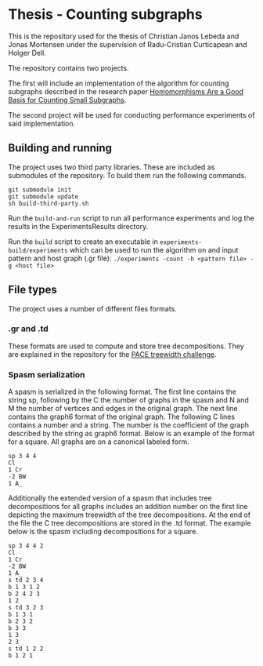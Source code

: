 # Thesis - Counting subgraphs

This is the repository used for the thesis of Christian Janos Lebeda and Jonas Mortensen under the supervision of Radu-Cristian Curticapean and Holger Dell.

The repository contains two projects.

The first will include an implementation of the algorithm for counting subgraphs described in the research paper [Homomorphisms Are a Good Basis for Counting Small Subgraphs](https://arxiv.org/abs/1705.01595).

The second project will be used for conducting performance experiments of said implementation.

## Building and running

The project uses two third party libraries. These are included as submodules of the repository. To build them run the following commands.

```shell
git submodule init
git submodule update
sh build-third-party.sh
```
Run the `build-and-run` script to run all performance experiments and log the results in the ExperimentsResults directory.

Run the `build` script to create an executable in `experiments-build/experiments` which can be used to run the algorithm on and input pattern and host graph (.gr file): `./experiments -count -h <pattern file> -g <host file>`

## File types

The project uses a number of different files formats.  

### .gr and .td  

These formats are used to compute and store tree decompositions. They are explained in the repository for the [PACE treewidth challenge](https://github.com/PACE-challenge/Treewidth).  

### Spasm serialization

A spasm is serialized in the following format. The first line contains the string sp, following by the C the number of graphs in the spasm and N and M the number of vertices and edges in the original graph. The next line contains the graph6 format of the original graph. The following C lines contains a number and a string. The number is the coefficient of the graph described by the string as graph6 format. Below is an example of the format for a square. All graphs are on a canonical labeled form.  

```text
sp 3 4 4
Cl
1 Cr
-2 BW
1 A_
```

Additionally the extended version of a spasm that includes tree decompositions for all graphs includes an addition number on the first line depicting the maximum treewidth of the tree decompositions. At the end of the file the C tree decompositions are stored in the .td format. The example below is the spasm including decompositions for a square.  

```text
sp 3 4 4 2
Cl
1 Cr
-2 BW
1 A_
s td 2 3 4
b 1 3 1 2
b 2 4 2 3
1 2
s td 3 2 3
b 1 3 1
b 2 3 2
b 3 3
1 3
2 3
s td 1 2 2
b 1 2 1
```
